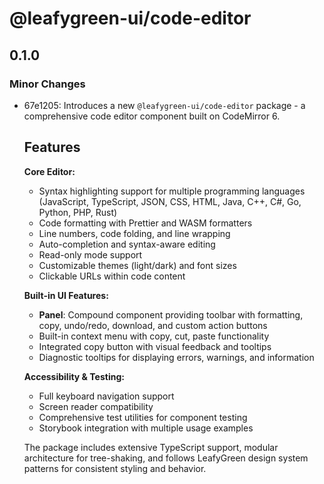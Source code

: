 # @leafygreen-ui/code-editor

## 0.1.0

### Minor Changes

- 67e1205: Introduces a new `@leafygreen-ui/code-editor` package - a comprehensive code editor component built on CodeMirror 6.

  ## Features

  **Core Editor:**

  - Syntax highlighting support for multiple programming languages (JavaScript, TypeScript, JSON, CSS, HTML, Java, C++, C#, Go, Python, PHP, Rust)
  - Code formatting with Prettier and WASM formatters
  - Line numbers, code folding, and line wrapping
  - Auto-completion and syntax-aware editing
  - Read-only mode support
  - Customizable themes (light/dark) and font sizes
  - Clickable URLs within code content

  **Built-in UI Features:**

  - **Panel**: Compound component providing toolbar with formatting, copy, undo/redo, download, and custom action buttons
  - Built-in context menu with copy, cut, paste functionality
  - Integrated copy button with visual feedback and tooltips
  - Diagnostic tooltips for displaying errors, warnings, and information

  **Accessibility & Testing:**

  - Full keyboard navigation support
  - Screen reader compatibility
  - Comprehensive test utilities for component testing
  - Storybook integration with multiple usage examples

  The package includes extensive TypeScript support, modular architecture for tree-shaking, and follows LeafyGreen design system patterns for consistent styling and behavior.
